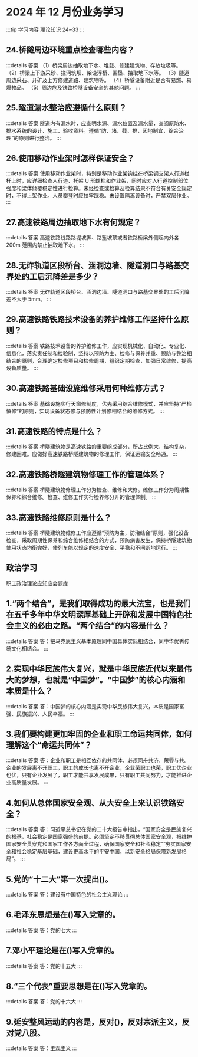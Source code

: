# 2024 年 12 月份业务学习

:::tip 学习内容
理论知识 24~33
:::

## 24.桥隧周边环境重点检查哪些内容？

:::details 答案
（1）桥梁周边抽取地下水、堆载、修建建筑物、存放垃圾等。
（2）桥梁上下游采砂、拦河筑坝、架设浮桥、围垦、抽取地下水等。
（3）隧道周边采石、开矿及上方修建道路、建筑物等。
（4）桥隧设备附近是否有易燃、易爆物品。
（5）周边危及铁路桥隧设备安全的其他问题。
:::

## 25.隧道漏水整治应遵循什么原则？

:::details 答案
隧道内有漏水时，应查明水源、漏水位置及漏水量，查阅原防水、排水系统的设计、施工、验收资料。遵循“防、堵、截、排，因地制宜，综合治理”的原则进行整治。
:::

## 26.使用移动作业架时怎样保证安全？

:::details 答案
使用移动作业架时，特别是移动作业架钩挂在桥梁钢支架人行道栏杆上时，应详细检查人行道、托架 U 形螺栓和作业架，同时应对人行道控制部位强度和梁体倾覆稳定性进行检算。未经检查或检算及检算结果不符合有关安全规定时，不得上架作业。人员攀登时应扶牢踩稳。未设置隔离设备时，严禁双层作业。
:::

## 27.高速铁路周边抽取地下水有何规定？

:::details 答案
高速铁路线路路堤坡脚、路堑坡顶或者铁路桥梁外侧起向外各 200m 范围内禁止抽取地下水。
:::

## 28.无砟轨道区段桥台、涵洞边墙、隧道洞口与路基交界处的工后沉降差是多少？

:::details 答案
无砟轨道区段桥台、涵洞边墙、隧道洞口与路基交界处的工后沉降差不大于 5mm。
:::

## 29.高速铁路铁路技术设备的养护维修工作坚持什么原则？

:::details 答案
铁路技术设备的养护维修工作，应实现机械化、自动化、专业化、信息化，落实责任制和检验制，坚持以预防为主、检修与保养并重、预防与整治相结合的原则，合理确定检修项目和检修周期，组织定期检查，加强日常维修，提高设备质量。
:::

## 30.高速铁路基础设施维修采用何种维修方式？

:::details 答案
基础设施实行天窗修制度，优先采用综合维修模式，并应坚持“严检慎修”的原则，实现设备状态修与预防性计划修相结合的维修方式。
:::

## 31.高速铁路的特点是什么？

:::details 答案
桥隧建筑物是高速铁路的重要组成部分，所占比例大，结构复杂，修建困难。应做好高速铁路桥隧建筑物的修理工作，保证运输安全畅通。
:::

## 32.高速铁路桥隧建筑物修理工作的管理体系？

:::details 答案
桥隧建筑物修理工作分为检查、维修和大修。维修工作分为周期性保养和综合维修。检查、维修工作实行检养修分开的管理体制。
:::

## 33.高速铁路维修原则是什么？

:::details 答案
桥隧建筑物维修工作应遵循“预防为主，防治结合”原则，强化设备检查，采取周期性保养和综合维修相结合的方式，预防病害发生，保持桥隧建筑物使用状态均衡完好，使列车能以规定的速度安全、平稳和不间断地运行。
:::

## 政治学习

职工政治理论应知应会题库

## 1.“两个结合”，是我们取得成功的最大法宝，也是我们在五千多年中华文明深厚基础上开辟和发展中国特色社会主义的必由之路。“两个结合”的内容是什么？

:::details 答案
答：把马克思主义基本原理同中国具体实际相结合，同中华优秀传统文化相结合。
:::

## 2.实现中华民族伟大复兴，就是中华民族近代以来最伟大的梦想，也就是“中国梦”。“中国梦”的核心内涵和本质是什么？

:::details 答案
答：中国梦的核心内涵是实现中华民族伟大复兴，本质是国家富强、民族振兴、人民幸福。
:::

## 3.我们要构建更加牢固的企业和职工命运共同体，如何理解这个“命运共同体”？

:::details 答案
答：企业和职工是相互依存的共同体，必须同舟共济，荣辱与共。企业的发展离不开职工，职工的成长也离不开企业，企业荣职工也荣，职工优企业也优，只有企业发展了，职工才能共享发展成果，只有职工共同努力，才能推进企业高质量发展。
:::

## 4.如何从总体国家安全观、从大安全上来认识铁路安全？

:::details 答案
答：习近平总书记在党的二十大报告中指出，“国家安全是民族复兴的根基，社会稳定是国家强盛的前提。必须坚定不移贯彻总体国家安全观，把维护国家安全贯穿党和国家工作各方面全过程，确保国家安全和社会稳定”“夯实国家安全和社会稳定基层基础，建设更高水平的平安中国，以新安全格局保障新发展格局”。
:::

## 5.党的“十二大”第一次提出()。

:::details 答案
答：建设有中国特色的社会主义理论
:::

## 6.毛泽东思想是在()写入党章的。

:::details 答案
答：党的七大
:::

## 7.邓小平理论是在()写入党章的。

:::details 答案
答：党的十五大
:::

## 8.“三个代表”重要思想是在()写入党章的。

:::details 答案
答：党的十六大
:::

## 9.延安整风运动的内容是，反对()，反对宗派主义，反对党八股。

:::details 答案
答：主观主义
:::
